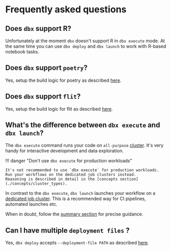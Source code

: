 # Frequently asked questions

## Does `dbx` support R?

Unfortunately at the moment `dbx` doesn't support R in `dbx execute` mode.
At the same time you can use `dbx deploy` and `dbx launch` to work with R-based notebook tasks.

## Does `dbx` support `poetry`?

Yes, setup the build logic for poetry as described [here](./features/build_management.md).

## Does `dbx` support `flit`?

Yes, setup the build logic for flit as described [here](./features/build_management.md).

## What's the difference between `dbx execute` and `dbx launch`?

The `dbx execute` command runs your code on `all-purpose` [cluster](./concepts/cluster_types.md#all-purpose-clusters).
It's very handy for interactive development and data exploration.

!!! danger "Don't use `dbx execute` for production workloads"

    It's not recommended to use `dbx execute` for production workloads. Run your workflows on the dedicated job clusters instead.
    Reasoning is described in detail in the [concepts section](./concepts/cluster_types).

In contrast to the `dbx execute`, `dbx launch` launches your workflow on a [dedicated job cluster](./concepts/cluster_types.md#job-clusters). This is a recommended way for CI pipelines, automated launches etc.

When in doubt, follow the [summary section](./concepts/cluster_types.md#summary) for precise guidance.

## Can I have multiple `deployment files` ?
Yes, `dbx deploy` accepts `--deployment-file PATH` as described [here](./reference/cli.md#dbx-deploy).
